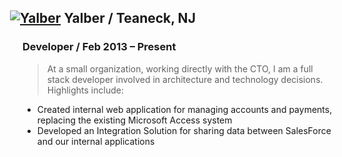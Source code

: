 <a href="http://www.yalber.com"><img src="../img/yalber_logo.png" title="Yalber" class="logo" style="margin-left:-20px"></a>
Yalber / Teaneck, NJ
---------------------
### Developer / Feb 2013 – Present

> At a small organization, working directly with the CTO, I am a full stack developer involved in architecture and technology decisions. Highlights include:

* Created internal web application for managing accounts and payments, replacing the existing Microsoft Access system
* Developed an Integration Solution for sharing data between SalesForce and our internal applications